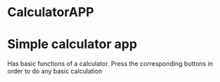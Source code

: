 # CalculatorAPP

# Simple calculator app

Has basic functions of a calculator.
Press the corresponding buttons in order to do any basic calculation
